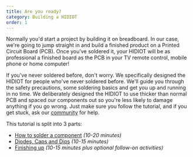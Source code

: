 ```yaml
---
title: Are you ready?
category: Building a HIDIOT
order: 1
---
```


Normally you'd start a project by building it on breadboard. In our case, we're going to jump straight in and build a finished product on a Printed Circuit Board (PCB). Once you've soldered it, your HIDIOT will be as professional a finished board as the PCB in your TV remote control, mobile phone or home computer!

If you've never soldered before, don't worry. We specifically designed the HIDIOT for people who've never soldered before. We'll guide you through the safety precautions, some soldering basics and get you up and running in no time. We deliberately designed the HIDIOT to use thicker than normal PCB and spaced our components out so you're less likely to damage anything if you go wrong. Just make sure you follow the tutorial, and if you get stuck, ask our [community](https://www.reddit.com/r/hidiot/) for help.

This tutorial is split into 3 parts:

* [How to solder a component](/building_a_hidiot/how_to_solder_a_component/) *(10-20 minutes)*
* [Diodes, Caps and Dips](/building_a_hidiot/diodes_caps_and_dips/) *(10-15 minutes)*
* [Finishing up](/building_a_hidiot/finishing_up/) *(10-15 minutes plus optional follow-on activities)*
